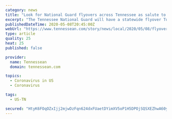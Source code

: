 ```yaml
---
category: news
title: "Look for National Guard flyovers across Tennessee as salute to COVID-19 front-line workers"
excerpt: "The Tennessee National Guard will have a statewide flyover Tuesday to salute the medical professionals on the frontlines of the coronavirus pandemic."
publishedDateTime: 2020-05-08T20:45:00Z
webUrl: "https://www.tennessean.com/story/news/local/2020/05/08/flyovers-tennessee-tuesday-coronavirus-workers-salute/3090742001/"
type: article
quality: 25
heat: 25
published: false

provider:
  name: Tennessean
  domain: tennessean.com

topics:
  - Coronavirus in US
  - Coronavirus

tags:
  - US-TN

secured: "HtyK6FOqOZxIjj2mjwDzFqn624dxFUaetDYimXV5oP1H5DPOjSQSXEZhwA60yYSF6PZw7fUJfrGgRQh53QcnKrHxGpD9GgxkGt5/dxG8GpNSfaJ6Rjqf9Lrg2Ix5fmTbDjiCd+u2XkuZHUzkCJVB2kGDVaGM5xSs7PAlS8/dEQEAgQ0Ekt1JZLuB58bRRUydVMxB+GKVOIbkgThhtCNouHvbnKhjWJIsYXTfsmG9HQFYV/e3XQV0KtKUgR9RNQ0dvkqB7t5bWCZWRXeEffBdS9STY5669eAW95ZDWIflfmQ4nYH39CowEGJE8UpOx3DttddFRFwUKLWQHCA2si8mt1sMVR7BIJwapvte9eqq+5p6BngWyyjwjXmVO5YdnFi1RJMW01gZqPGldEZnttHQkqX+4QyqKl7fON/UpieoupiQAJ2GZUleeRtPlt5LhBJXYk3C78YmLEoJKgiutbRUqRYCrZAfPzvXKns+FYYwTcI=;Kq1C/Jo0eiAxjtOHjIkkEQ=="
---
```


